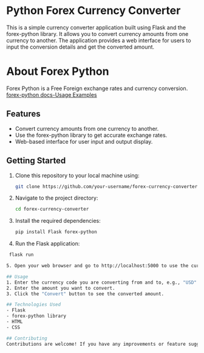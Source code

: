 # Python Forex Currency Converter

This is a simple currency converter application built using Flask and the forex-python library. It allows you to convert currency amounts from one currency to another. The application provides a web interface for users to input the conversion details and get the converted amount.

# About Forex Python

Forex Python is a Free Foreign exchange rates and currency conversion.
[forex-python docs-Usage Examples](https://forex-python.readthedocs.io/en/latest/usage.html)

## Features

- Convert currency amounts from one currency to another.
- Use the forex-python library to get accurate exchange rates.
- Web-based interface for user input and output display.

## Getting Started

1. Clone this repository to your local machine using:
   ```bash
   git clone https://github.com/your-username/forex-currency-converter.git

2. Navigate to the project directory:
   ```bash
   cd forex-currency-converter
   
3. Install the required dependencies:
   ```bash
   pip install Flask forex-python
   
4. Run the Flask application:
  ```bash
   flask run

5. Open your web browser and go to http://localhost:5000 to use the currency converter.

## Usage
1. Enter the currency code you are converting from and to, e.g., "USD" and "EUR".
2. Enter the amount you want to convert.
3. Click the "Convert" button to see the converted amount.

## Technologies Used
- Flask
- forex-python library
- HTML
- CSS

## Contributing
Contributions are welcome! If you have any improvements or feature suggestions, feel free to create a pull request.

